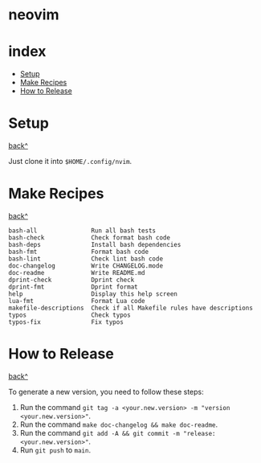 # neovim

# index

- [Setup](#setup)
- [Make Recipes](#make-recipes)
- [How to Release](#how-to-release)

# Setup

[back^](#index)

Just clone it into `$HOME/.config/nvim`.

# Make Recipes

[back^](#index)

```
bash-all               Run all bash tests
bash-check             Check format bash code
bash-deps              Install bash dependencies
bash-fmt               Format bash code
bash-lint              Check lint bash code
doc-changelog          Write CHANGELOG.mode
doc-readme             Write README.md
dprint-check           Dprint check
dprint-fmt             Dprint format
help                   Display this help screen
lua-fmt                Format Lua code
makefile-descriptions  Check if all Makefile rules have descriptions
typos                  Check typos
typos-fix              Fix typos
```

# How to Release

[back^](#index)

To generate a new version, you need to follow these steps:

1. Run the command `git tag -a <your.new.version> -m "version <your.new.version>"`.
2. Run the command `make doc-changelog && make doc-readme`.
3. Run the command `git add -A && git commit -m "release: <your.new.version>"`.
4. Run `git push` to `main`.
